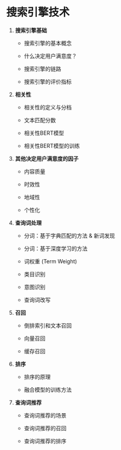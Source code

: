 # 搜索引擎技术




1. **搜索引擎基础**


    * 搜索引擎的基本概念
    
    * 什么决定用户满意度？

    * 搜索引擎的链路

    * 搜索引擎的评价指标
    


2. **相关性**
    
    * 相关性的定义与分档
    
    * 文本匹配分数
    
    * 相关性BERT模型

    * 相关性BERT模型的训练    


3. **其他决定用户满意度的因子**
    
    * 内容质量
    
    * 时效性
    
    * 地域性

    * 个性化 


4. **查询词处理**

    * 分词：基于字典匹配的方法 & 新词发现

    * 分词：基于深度学习的方法

    * 词权重 (Term Weight)

    * 类目识别
    
    * 意图识别

    * 查询词改写


    
5. **召回**

    * 倒排索引和文本召回

    * 向量召回
    
    * 缓存召回



6. **排序** 

    * 排序的原理

    * 融合模型的训练方法




7. **查询词推荐** 

    * 查询词推荐的场景

    * 查询词推荐的召回
    
    * 查询词推荐的排序
    








